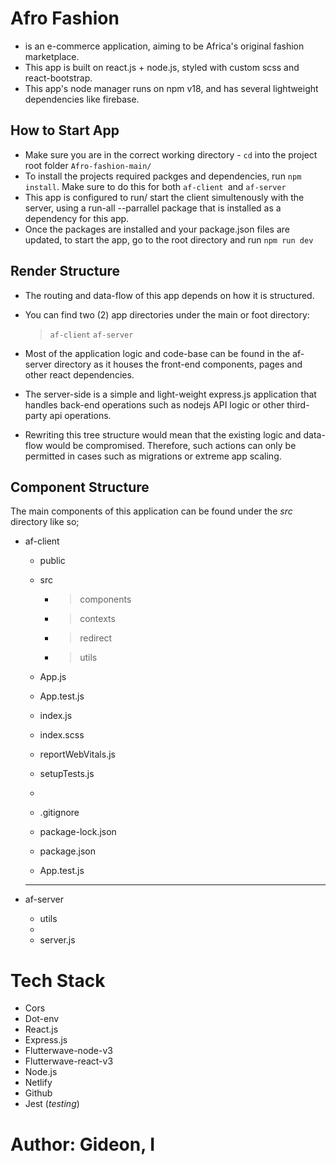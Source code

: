 # Afro Fashion

- is an e-commerce application, aiming to be Africa's original fashion marketplace.
- This app is built on react.js + node.js, styled with custom scss and react-bootstrap.
- This app's node manager runs on npm v18, and has several lightweight dependencies like firebase.

## How to Start App

- Make sure you are in the correct working directory - `cd` into the project root folder `Afro-fashion-main/`
- To install the projects required packges and dependencies, run `npm install`.
  Make sure to do this for both `af-client `and `af-server`
- This app is configured to run/ start the client simultenously with the server, using a run-all --parrallel package that is installed as a dependency for this app.
- Once the packages are installed and your package.json files are updated, to start the app, go to the root directory and run `npm run dev`

## Render Structure

- The routing and data-flow of this app depends on how it is structured.
- You can find two (2) app directories under the main or foot directory:

  > `af-client` 
  > `af-server`

- Most of the application logic and code-base can be found in the af-server directory as it houses the front-end components, pages and other react dependencies.
- The server-side is a simple and light-weight express.js application that handles back-end operations such as nodejs API logic or other third-party api operations.
- Rewriting this tree structure would mean that the existing logic and data-flow would be compromised. Therefore, such actions can only be permitted in cases such as migrations or extreme app scaling.

## Component Structure

The main components of this application can be found under the _src_ directory like so;

- af-client

  - public
  - src

    - > components
    - > contexts
    - > redirect
    - > utils

  - App.js
  - App.test.js
  - index.js
  - index.scss
  - reportWebVitals.js
  - setupTests.js
  -
  - .gitignore
  - package-lock.json
  - package.json
  - App.test.js

  ***

- af-server

  - utils
  -
  - server.js

# Tech Stack

- Cors
- Dot-env
- React.js
- Express.js
- Flutterwave-node-v3
- Flutterwave-react-v3
- Node.js
- Netlify
- Github
- Jest (_testing_)

# Author: Gideon, I
